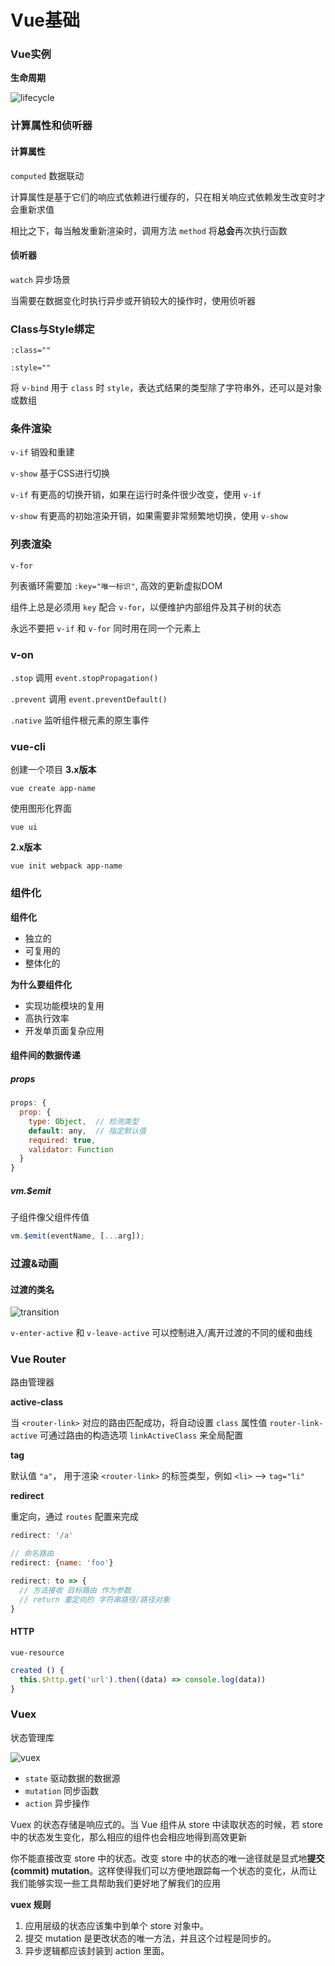 # Vue基础

### Vue实例

**生命周期**

<img src="./img/vue-lifecycle.png" alt="lifecycle" max-width="100%">

### 计算属性和侦听器

#### 计算属性

`computed` 数据联动

计算属性是基于它们的响应式依赖进行缓存的，只在相关响应式依赖发生改变时才会重新求值

相比之下，每当触发重新渲染时，调用方法 `method` 将**总会**再次执行函数 

#### 侦听器

`watch` 异步场景

当需要在数据变化时执行异步或开销较大的操作时，使用侦听器

### Class与Style绑定

`:class=""`

`:style=""`

将 `v-bind` 用于 `class` 时 `style`，表达式结果的类型除了字符串外，还可以是对象或数组

### 条件渲染

`v-if` 销毁和重建

`v-show` 基于CSS进行切换

`v-if` 有更高的切换开销，如果在运行时条件很少改变，使用 `v-if`

`v-show` 有更高的初始渲染开销，如果需要非常频繁地切换，使用 `v-show`

### 列表渲染

`v-for`

列表循环需要加 `:key="唯一标识"`, 高效的更新虚拟DOM

组件上总是必须用 `key` 配合 `v-for`，以便维护内部组件及其子树的状态

永远不要把 `v-if` 和 `v-for` 同时用在同一个元素上

### v-on

`.stop` 调用 `event.stopPropagation()`

`.prevent` 调用 `event.preventDefault()`

`.native` 监听组件根元素的原生事件

### vue-cli

创建一个项目 **3.x版本**

```
vue create app-name
```

使用图形化界面
```
vue ui
```

**2.x版本**

```
vue init webpack app-name
```

### 组件化

**组件化**
* 独立的
* 可复用的
* 整体化的

**为什么要组件化**
* 实现功能模块的复用
* 高执行效率
* 开发单页面复杂应用

#### 组件间的数据传递

##### props

```js
props: {
  prop: {
    type: Object,  // 检测类型
    default: any,  // 指定默认值
    required: true,
    validator: Function
  }
}
```

##### vm.$emit

子组件像父组件传值

```js
vm.$emit(eventName, [...arg]);
```

### 过渡&动画

#### 过渡的类名

<img src="./img/vue-transition.png" alt="transition" max-width="100%">

`v-enter-active` 和 `v-leave-active` 可以控制进入/离开过渡的不同的缓和曲线

### Vue Router

路由管理器

**active-class**

当 `<router-link>` 对应的路由匹配成功，将自动设置 `class` 属性值 `router-link-active` 可通过路由的构造选项 `linkActiveClass` 来全局配置

**tag**

默认值 `"a"`， 用于渲染 `<router-link>` 的标签类型，例如 `<li>` --> `tag="li"`

**redirect**

重定向，通过 `routes` 配置来完成

```js
redirect: '/a'
```
```js
// 命名路由
redirect: {name: 'foo'}
```
```js
redirect: to => {
  // 方法接收 目标路由 作为参数
  // return 重定向的 字符串路径/路径对象
}
```

#### HTTP

`vue-resource` 

```js
created () {
  this.$http.get('url').then((data) => console.log(data))
}
```

### Vuex

状态管理库

<img src="./img/vue-vuex.png" alt="vuex" max-width="100%">

* `state` 驱动数据的数据源
* `mutation` 同步函数
* `action` 异步操作

Vuex 的状态存储是响应式的。当 Vue 组件从 store 中读取状态的时候，若 store 中的状态发生变化，那么相应的组件也会相应地得到高效更新

你不能直接改变 store 中的状态。改变 store 中的状态的唯一途径就是显式地**提交 (commit) mutation**。这样使得我们可以方便地跟踪每一个状态的变化，从而让我们能够实现一些工具帮助我们更好地了解我们的应用

**vuex 规则**

1. 应用层级的状态应该集中到单个 store 对象中。
2. 提交 mutation 是更改状态的唯一方法，并且这个过程是同步的。
3. 异步逻辑都应该封装到 action 里面。
